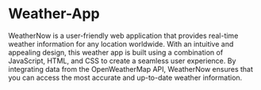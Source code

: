 # Weather-App <br>
WeatherNow is a user-friendly web application that provides real-time weather information for any location worldwide. With an intuitive and appealing design, this weather app is built using a combination of JavaScript, HTML, and CSS to create a seamless user experience. By integrating data from the OpenWeatherMap API, WeatherNow ensures that you can access the most accurate and up-to-date weather information.

